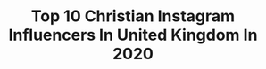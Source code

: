 ---
title: Top 10 Christian Instagram Influencers In United Kingdom In 2020
description: >-
  Find top christian Instagram influencers in United Kingdom in 2020. Most popular hashtags: #zerowaste #fashion #covid19 #proudparalympian.
platform: Instagram
profiles:
  - username: "emnzeribe"
    fullname: >-
      Okegbue Nzeribe Emmanuel
    location: "United Kingdom"
    followers: 3362
    engagement: 2600
    commentsToLikes: 0.095397
    id: ck6tvgo4gm4mk0j71wrlw6c7f
    verified: false
    hashtags: "#stayproductive, #eko4show, #covid19, #covid19nigeria"
  - username: "femiondrums"
    fullname: >-
      Femi Koleoso
    location: "United Kingdom"
    followers: 15730
    engagement: 1069
    commentsToLikes: 0.036670
    id: ck5hpyrhms73u0i11txrnshnn
    verified: true
    hashtags: "#stellamccartneyxthebeatles"
  - username: "salv96_"
    fullname: >-
      SK
    location: "United Kingdom"
    followers: 20379
    engagement: 988
    commentsToLikes: 0.016106
    id: ck5cl22rfy3as0i11a02f5k5u
    verified: false
    hashtags: "#stayhomesavelives, #saynotoracism"
  - username: "werucheopia"
    fullname: >-
      Weruche Opia
    location: "United Kingdom"
    followers: 19440
    engagement: 363
    commentsToLikes: 0.038309
    id: ck6tou0gbg3y80j71zugwigiv
    verified: false
    hashtags: "#thebritishbookawards2020, #bestaudiobook, #bestfiction, #britishvoguextiffany"
  - username: "andreasonea"
    fullname: >-
      Andreas Onea
    location: "United Kingdom"
    followers: 3782
    engagement: 1606
    commentsToLikes: 0.064803
    id: ck15s2fx9awhc0i19goooystb
    verified: false
    hashtags: "#trainhard, #onearmed, #moderation, #thankyoujesus"
  - username: "tinu_o"
    fullname: >-
      T’
    location: "United Kingdom"
    followers: 2997
    engagement: 1325
    commentsToLikes: 0.073656
    id: ck5horj7xq3gl0i11kjs2p0tr
    verified: false
    hashtags: "#foreveroj19, #soinlove2020, #asoebibellaloadingsooncauseitshightimeweshipyouoff, #icemoogs"
  - username: "lesswastelaura"
    fullname: >-
      Laura Young🌿
    location: "United Kingdom"
    followers: 36480
    engagement: 182
    commentsToLikes: 0.122543
    id: ck13c4fo9ykgg0i1920inltvy
    verified: false
    hashtags: "#workingfromhome, #vegansofig, #plantbased, #delicious"
  - username: "tsinthecut"
    fullname: >-
      Tyrese Sergeant
    location: "United Kingdom"
    followers: 2516
    engagement: 1048
    commentsToLikes: 0.084196
    id: ck5hs0tfivsut0i11hb5cchwb
    verified: false
    hashtags: "#fashionblogger, #fashionista, #balayage, #style"
  - username: "alexjtpotts"
    fullname: >-
      Alex JT Potts
    location: "United Kingdom"
    followers: 5698
    engagement: 698
    commentsToLikes: 0.065737
    id: ck5zuuxb0334a0i141aidabnt
    verified: false
    hashtags: "#jokulsarlon, #jokulsarlonglacierlagoon, #fontainebleau, #sitgesbecrazy"
  - username: "jennifermcguireink"
    fullname: >-
      Jennifer McGuire
    location: "United Kingdom"
    followers: 89933
    engagement: 189
    commentsToLikes: 0.034485
    id: ck0ue2crtkd3v0i19y5z528i8
    verified: false
    hashtags: "#hero, #sharehandmadekindness, #sssunitedwecraft, #cardmakingistherapy"
---